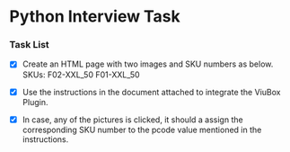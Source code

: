 ﻿# **Python Interview Task**
 
 ### Task List
- [x] Create an HTML page with two images and SKU numbers as below.
      SKUs:
      F02-XXL_50
      F01-XXL_50
      
- [x] Use the instructions in the document attached to integrate the ViuBox Plugin.

- [x] In case, any of the pictures is clicked, it should a assign the corresponding SKU number to the pcode value mentioned in the instructions.
